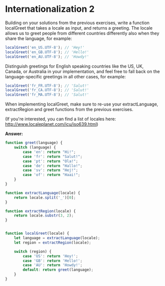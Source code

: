 # Internationalization 2

Building on your solutions from the previous exercises, write a function localGreet that takes a locale as input, and returns a greeting. The locale allows us to greet people from different countries differently also when they share the language, for example:

```js
localGreet('en_US.UTF-8'); // 'Hey!'
localGreet('en_GB.UTF-8'); // 'Hello!'
localGreet('en_AU.UTF-8'); // 'Howdy!'
```

Distinguish greetings for English speaking countries like the US, UK, Canada, or Australia in your implementation, and feel free to fall back on the language-specific greetings in all other cases, for example:

```js
localGreet('fr_FR.UTF-8'); // 'Salut!'
localGreet('fr_CA.UTF-8'); // 'Salut!'
localGreet('fr_MA.UTF-8'); // 'Salut!'
```

When implementing localGreet, make sure to re-use your extractLanguage, extractRegion and greet functions from the previous exercises.


(If you're interested, you can find a list of locales here: http://www.localeplanet.com/icu/iso639.html)


**Answer:**

```js
function greet(language) {
    switch (language) {
        case 'en': return "Hi!";
        case 'fr': return "Salut!";
        case 'pt': return "Ola!";
        case 'de': return "Hallo!";
        case 'sv': return "Hej!";
        case 'of': return "Haai!";
    }
}

function extractLanguage(locale) {
    return locale.split('_')[0];
}

function extractRegion(locale) {
    return locale.substr(3, 2);
}


function localGreet(locale) {
    let language = extractLanguage(locale);
    let region = extractRegion(locale);

    switch (region) {
        case 'US': return 'Hey!';
        case 'GB': return 'Hello!';
        case 'AU': return 'Howdy!';
        default: return greet(language);
    }
}
```